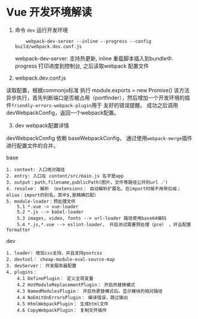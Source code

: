 # Vue 开发环境解读

1. 命令 `dev` 运行开发环境

    ```
        webpack-dev-server --inline --progress --config build/webpack.dev.conf.js
    ```

    webpack-dev-server: 支持热更新, inline 重载脚本插入到bundle中. progress 打印进度到控制台, 之后读取webpack 配置文件

2. webpack.dev.conf.js

读取配置，根据commonjs标准 执行 
module.exports = new Promise() 该方法异步执行，首先判断端口是否被占用（portfinder），然后增加一个开发环境的插件`friendly-errors-webpack-plugin`用于 友好的错误提醒。 成功之后调用devWebpackConfig，返回一个webpack配置。 


3. dev webpack配置详情


devWebpackConfig 依赖 baseWebpackConfig， 通过使用`webpack-merge`插件进行配置文件的合并。

base

```
1. context: 入口绝对路径
2. entry: 入口在 content/src/main.js 名字是app
3. output：path,filename,publicPath(图片，文件等路径公开的url ／)
4. resolve： 解析 （extensions： 自动解析扩展名，在import时候不用带后缀；alias：import的别名，其中$,是精确匹配）
5. module-loader：预处理文件
	5.1 *.vue -> vue-loader
	5.2 *.js --> babel-loader
	5.3 images, video, fonts --> url-loader 路径使用base64编码
	5.4 *.js,*.vue --> eslint-loader， 开启测试需要预处理（pre） ，并且配置formatter

```

dev

```
1. loader: 增加css支持，并且支持postcss
2. devtool： cheap-module-eval-source-map
3. devServer： 开发服务器配置
4. plugins： 
	4.1 DefinePlugin： 定义全局变量
	4.2 HotModuleReplacementPlugin： 开启热替换模式
	4.3 NamedModulesPlugin： 开启热更替模式后，显示模块的相对路径
	4.4 NoEmitOnErrorsPlugin： 编译错误，跳过输出
	4.5 HtmlWebpackPlugin： 生成html文件
	4.6 CopyWebpackPlugin： 复制文件插件


```